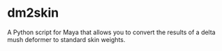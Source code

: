 # dm2skin
 A Python script for Maya that allows you to convert the results of a delta mush deformer to standard skin weights.
